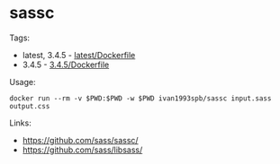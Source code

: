 # sassc

Tags:

* latest, 3.4.5 - [latest/Dockerfile](https://github.com/ivan1993spb/docker-sassc/blob/master/latest/Dockerfile)
* 3.4.5 - [3.4.5/Dockerfile](https://github.com/ivan1993spb/docker-sassc/blob/97dbf403846656b6366ea9be9d7588281aadfea4/3.4.5/Dockerfile)

Usage:

```
docker run --rm -v $PWD:$PWD -w $PWD ivan1993spb/sassc input.sass output.css
```

Links:

* https://github.com/sass/sassc/
* https://github.com/sass/libsass/
